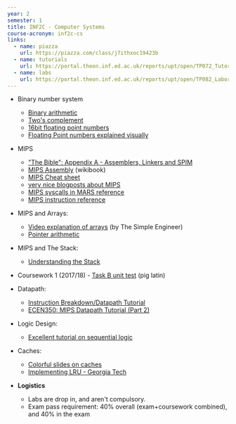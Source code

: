 ```yaml
---
year: 2
semester: 1
title: INF2C - Computer Systems
course-acronym: inf2c-cs
links:
  - name: piazza
    url: https://piazza.com/class/j7ithxoc19423b
  - name: tutorials
    url: https://portal.theon.inf.ed.ac.uk/reports/upt/open/TP072_Tutorial_Groups/inf2c-cs.shtml
  - name: labs
    url: https://portal.theon.inf.ed.ac.uk/reports/upt/open/TP082_Laboratory_Groups/inf2c-cs.shtml
---
```

- Binary number system
  - [Binary arithmetic](https://en.wikibooks.org/wiki/A-level_Computing_2009/AQA/Problem_Solving,_Programming,_Data_Representation_and_Practical_Exercise/Fundamentals_of_Data_Representation/Binary_arithmetic)
  - [Two's complement](https://en.wikibooks.org/wiki/A-level_Computing_2009/AQA/Problem_Solving,_Programming,_Data_Representation_and_Practical_Exercise/Fundamentals_of_Data_Representation/Two%27s_complement)
  - [16bit floating point numbers](https://en.wikibooks.org/wiki/A-level_Computing_2009/AQA/Problem_Solving,_Programming,_Operating_Systems,_Databases_and_Networking/Real_Numbers/Floating_point_numbers)
  - [Floating Point numbers explained visually](http://fabiensanglard.net/floating_point_visually_explained/)
  
- MIPS
  - ["The Bible": Appendix A - Assemblers, Linkers and SPIM](http://pages.cs.wisc.edu/~larus/HP_AppA.pdf)
  - [MIPS Assembly](https://en.wikibooks.org/wiki/MIPS_Assembly) (wikibook)
  - [MIPS Cheat sheet](https://inst.eecs.berkeley.edu/~cs61c/resources/MIPS_Green_Sheet.pdf)
  - [very nice blogposts about MIPS](http://davidlovesprogramming.blogspot.co.uk/search/label/Mips)
  - [MIPS syscalls in MARS reference](http://courses.missouristate.edu/kenvollmar/mars/help/syscallhelp.html)
  - [MIPS instruction reference](http://www.mrc.uidaho.edu/mrc/people/jff/digital/MIPSir.html)
- MIPS and Arrays:
  - [Video explanation of arrays](https://www.youtube.com/watch?v=ls4QpZD2Cow) (by The Simple Engineer)
  - [Pointer arithmetic](https://courses.washington.edu/css342/zander/css332/pointerarith.html)
- MIPS and The Stack:
  - [Understanding the Stack](https://www.cs.umd.edu/class/sum2003/cmsc311/Notes/Mips/stack.html)
- Coursework 1 (2017/18) - [Task B unit test](https://github.com/bnelo12/Pig-Latin-Unit-Tester) (pig latin)

- Datapath:
  - [Instruction Breakdown/Datapath Tutorial](https://www.youtube.com/watch?v=oETOwVBzu1s)
  - [ECEN350: MIPS Datapath Tutorial (Part 2)](https://www.youtube.com/watch?v=FcP8BMTLqc4)

- Logic Design:
  - [Excellent tutorial on sequential logic](http://www.electronics-tutorials.ws/sequential/seq_1.html)

- Caches:
  - [Colorful slides on caches](https://courses.cs.washington.edu/courses/cse378/09wi/lectures/lec15.pdf)
  - [Implementing LRU - Georgia Tech](https://www.youtube.com/watch?v=bq6N7Ym81iI) 


- **Logistics**
  - Labs are drop in, and aren't compulsory.
  - Exam pass requirement: 40% overall (exam+coursework combined), and 40% in the exam
  
